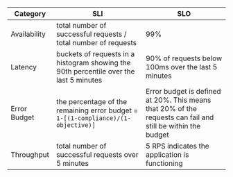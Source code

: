 
| Category     | SLI | SLO                                                                                                         |
|--------------|-------------------------------------------------------------------------------------------------|-------------------------------------------------------------------------------------------------------------|
| Availability |total number of successful requests / total number of requests     | 99%                                                                                                         |
| Latency      | buckets of requests in a histogram showing the 90th percentile over the last 5 minutes    | 90% of requests below 100ms over the last 5 minutes                                                                              |
| Error Budget | the percentage of the remaining error budget  = ```1-[(1-compliance)/(1-objective)]```  | Error budget is defined at 20%. This means that 20% of the requests can fail and still be within the budget |
| Throughput   | total number of successful requests over 5 minutes | 5 RPS indicates the application is functioning                                                              |
